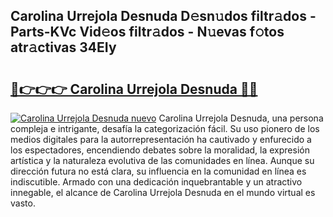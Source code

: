 ## Carolina Urrejola Desnuda D𝚎sn𝚞dos filtr𝚊dos - Parts-KVc Vid𝚎os filtr𝚊dos - N𝚞evas f𝚘tos atr𝚊ctivas 34EIy

# <h2><a href="http://mbbpj4.tromn.icu/?c=Carolina+Urrejola+Desnuda">🔗👉👉👉 Carolina Urrejola Desnuda 🔗🔗</a></h2>

[![Carolina Urrejola Desnuda nuevo](https://i.imgur.com/pEAQMta.gif)](http://mbbpj4.tromn.icu/?c=Carolina+Urrejola+Desnuda)
Carolina Urrejola Desnuda, una persona compleja e intrigante, desafía la categorización fácil. Su uso pionero de los medios digitales para la autorrepresentación ha cautivado y enfurecido a los espectadores, encendiendo debates sobre la moralidad, la expresión artística y la naturaleza evolutiva de las comunidades en línea. Aunque su dirección futura no está clara, su influencia en la comunidad en línea es indiscutible. Armado con una dedicación inquebrantable y un atractivo innegable, el alcance de Carolina Urrejola Desnuda en el mundo virtual es vasto.
